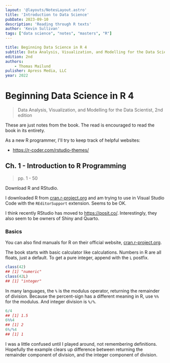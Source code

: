 ```yaml
---
layout: '@layouts/NotesLayout.astro'
title: 'Introduction to Data Science'
pubDate: 2023-09-10
description: 'Reading through R texts'
author: 'Kevin Sullivan'
tags: ["data science", "notes", "masters", "R"]
---
```


```yaml
title: Beginning Data Science in R 4
subtitle: Data Analysis, Visualization, and Modelling for the Data Scientist
edition: 2nd
authors: 
	- Thomas Mailund
pulisher: Apress Media, LLC
year: 2022
```

# Beginning Data Science in R 4

> Data Analysis, Visualization, and Modelling for the Data Scientist, 2nd edition

These are just notes from the book. The read is encouraged to read the book in its entirety. 

As a new R programmer, I'll try to keep track of helpful websites:
+ https://r-coder.com/rstudio-themes/
## Ch. 1 - Introduction to R Programming

> pp. 1 - 50

Download R and RStudio.

I downloaded R from [cran.r-project.org](https://cran.r-project.org/bin/windows/base/) and am trying to use in Visual Studio Code with the `REditorSupport` extension. Seems to be OK. 

I think recently RStudio has moved to https://posit.co/. Interestingly, they also seem to be owners of Shiny and Quarto. 

### Basics

You can also find manuals for R on their official website, [cran.r-project.org](https://cran.r-project.org/). 

The book starts with basic calculator like calculations. Numbers in R are all floats, just a default. To get a pure integer, append with the `L` postfix.

```r
class(42)
## [1] "numeric"
class(42L)
## [1] "integer"
```

In many languages, the `%` is the modulus operator, returning the remainder of division. Because the percent-sign has a different meaning in R, use `%%` for the modulus. And integer division is `%/%`. 

```r
6/4
## [1] 1.5
6%%4 
## [1] 2
6%/%4
## [1] 1
```

I was a little confused until I played around, not remembering definitions. Hopefully the example clears up difference between returning the remainder component of division, and the integer component of division. 
